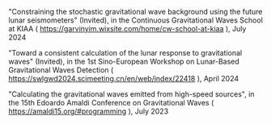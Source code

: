 "Constraining the stochastic gravitational wave background using the future lunar seismometers" (Invited), in the Continuous Gravitational Waves School at KIAA ( https://garvinyim.wixsite.com/home/cw-school-at-kiaa ), July 2024

"Toward a consistent calculation of the lunar response to gravitational waves" (Invited), in the 1st Sino-European Workshop on Lunar-Based Gravitational Waves Detection ( https://swlgwd2024.scimeeting.cn/en/web/index/22418 ), April 2024

"Calculating the gravitational waves emitted from high-speed sources", in the 15th Edoardo Amaldi Conference on Gravitational Waves ( https://amaldi15.org/#programming ), July 2023



  


